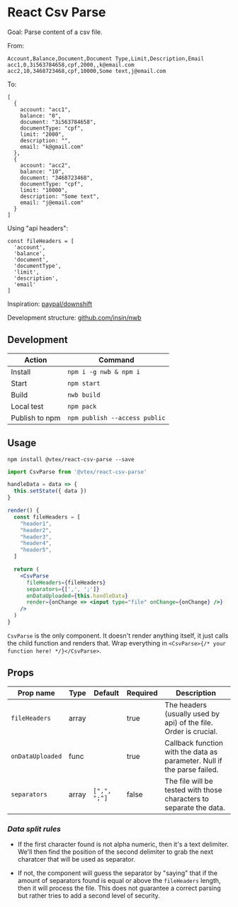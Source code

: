 # React Csv Parse

Goal: Parse content of a csv file.

From:

```
Account,Balance,Document,Document Type,Limit,Description,Email
acc1,0,3i563784658,cpf,2000,,k@email.com
acc2,10,3468723468,cpf,10000,Some text,j@email.com
```

To:

```
[
  {
    account: "acc1",
    balance: "0",
    document: "3i563784658",
    documentType: "cpf",
    limit: "2000",
    description: "",
    email: "k@gmail.com"
  },
  {
    account: "acc2",
    balance: "10",
    document: "3468723468",
    documentType: "cpf",
    limit: "10000",
    description: "Some text",
    email: "j@email.com"
  }
]
```

Using "api headers":

```
const fileHeaders = [
  'account',
  'balance',
  'document',
  'documentType',
  'limit',
  'description',
  'email'
]
```

Inspiration: [paypal/downshift](https://github.com/paypal/downshift)

Development structure: [github.com/insin/nwb](https://github.com/insin/nwb)

## Development

| Action         | Command                       |
| -------------- | ----------------------------- |
| Install        | `npm i -g nwb & npm i`        |
| Start          | `npm start`                   |
| Build          | `nwb build`                   |
| Local test     | `npm pack`                    |
| Publish to npm | `npm publish --access public` |

## Usage

```
npm install @vtex/react-csv-parse --save
```

```js
import CsvParse from '@vtex/react-csv-parse'
```

```jsx
handleData = data => {
  this.setState({ data })
}
```

```jsx
render() {
  const fileHeaders = [
    "header1",
    "header2",
    "header3",
    "header4",
    "header5",
  ]

  return (
    <CsvParse
      fileHeaders={fileHeaders}
      separators={[',', ';']}
      onDataUploaded={this.handleData}
      render={onChange => <input type="file" onChange={onChange} />}
    />
  )
}
```

`CsvParse` is the only component. It doesn't render anything itself, it just
calls the child function and renders that. Wrap everything in
`<CsvParse>{/* your function here! */}</CsvParse>`.

## Props

| Prop name        | Type  | Default      | Required | Description                                                             |
| ---------------- | ----- | ------------ | -------- | ----------------------------------------------------------------------- |
| `fileHeaders`    | array |              | true     | The headers (usually used by api) of the file. Order is crucial.        |
| `onDataUploaded` | func  |              | true     | Callback function with the data as parameter. Null if the parse failed. |
| `separators`     | array | `[",", ";"]` | false    | The file will be tested with those characters to separate the data.     |

### _Data split rules_

* If the first character found is not alpha numeric, then it's a text delimiter. We'll then find the position of the second delimiter to grab the next charatcer that will be used as separator.

* If not, the component will guess the separator by "saying" that if the amount of separators found is equal or above the `fileHeaders` length, then it will process the file. This does not guarantee a correct parsing but rather tries to add a second level of security.
